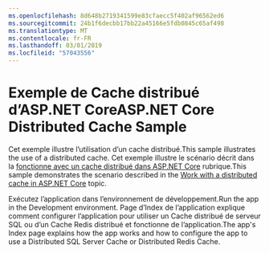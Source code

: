 ```yaml
---
ms.openlocfilehash: 8d648b2719341599e83cfaecc5f402af96562ed6
ms.sourcegitcommit: 24b1f6decbb17bb22a45166e5fdb0845c65af498
ms.translationtype: MT
ms.contentlocale: fr-FR
ms.lasthandoff: 03/01/2019
ms.locfileid: "57043556"
---
```

# <a name="aspnet-core-distributed-cache-sample"></a><span data-ttu-id="86eb8-101">Exemple de Cache distribué d’ASP.NET Core</span><span class="sxs-lookup"><span data-stu-id="86eb8-101">ASP.NET Core Distributed Cache Sample</span></span>

<span data-ttu-id="86eb8-102">Cet exemple illustre l’utilisation d’un cache distribué.</span><span class="sxs-lookup"><span data-stu-id="86eb8-102">This sample illustrates the use of a distributed cache.</span></span> <span data-ttu-id="86eb8-103">Cet exemple illustre le scénario décrit dans la [fonctionne avec un cache distribué dans ASP.NET Core](https://docs.microsoft.com/aspnet/core/performance/caching/distributed) rubrique.</span><span class="sxs-lookup"><span data-stu-id="86eb8-103">This sample demonstrates the scenario described in the [Work with a distributed cache in ASP.NET Core](https://docs.microsoft.com/aspnet/core/performance/caching/distributed) topic.</span></span>

<span data-ttu-id="86eb8-104">Exécutez l’application dans l’environnement de développement.</span><span class="sxs-lookup"><span data-stu-id="86eb8-104">Run the app in the Development environment.</span></span> <span data-ttu-id="86eb8-105">Page d’Index de l’application explique comment configurer l’application pour utiliser un Cache distribué de serveur SQL ou d’un Cache Redis distribué et fonctionne de l’application.</span><span class="sxs-lookup"><span data-stu-id="86eb8-105">The app's Index page explains how the app works and how to configure the app to use a Distributed SQL Server Cache or Distributed Redis Cache.</span></span>
